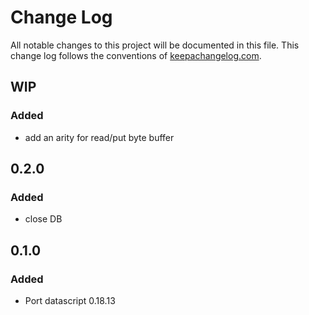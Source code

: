 # Change Log
All notable changes to this project will be documented in this file. This change log follows the conventions of [keepachangelog.com](http://keepachangelog.com/).

## WIP
### Added
- add an arity for read/put byte buffer

## 0.2.0
### Added
- close DB

## 0.1.0
### Added
- Port datascript 0.18.13

